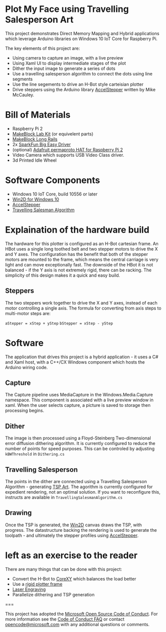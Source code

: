 # Plot My Face using Travelling Salesperson Art
This project demonstrates Direct Memory Mapping and Hybrid applications which leverage Arduino libraries on Windows 10 IoT Core for Raspberry Pi. 

The key elements of this project are:

* Using camera to capture an image, with a live preview
* Using Xaml UI to display intermediate stages of the plot
* Dither the input image to generate a series of dots
* Use a travelling salesperson algorithm to connect the dots using line segments
* Use the line segements to drive an H-Bot style carteisian plotter
* Drive steppers using the Arduino library [AccelStepper](http://www.airspayce.com/mikem/arduino/AccelStepper/) written by Mike McCauley.

# Bill of Materials
* Raspberry Pi 2
* [MakeBlock Lab Kit](http://www.makeblock.cc/lab-robot-kit-blue-no-electronics/) (or equivelent parts)
* [MakeBlock Long Rails](http://www.makeblock.cc/beam0824-496-blue-6-pack/)
* 2x [SparkFun Big Easy Driver](https://www.sparkfun.com/products/12859)
* (optional) [Adafruit permaproto HAT for Raspberry Pi 2](http://www.adafruit.com/products/2310)
* Video Camera which supports USB Video Class driver.
* 3d Printed Idle Wheel

# Software Components
* Windows 10 IoT Core, build 10556 or later
* [Win2D for Windows 10](https://github.com/Microsoft/win2d)
* [AccelStepper](http://www.airspayce.com/mikem/arduino/AccelStepper/)
* [Travelling Salesman Algorithm](http://www.codeproject.com/Articles/792887/Travelling-Salesman-Genetic-Algorithm)

# Explaination of the hardware build
The hardware for this plotter is configured as an H-Bot cartesian frame. An HBot uses a single long toothed belt and two stepper motors to drive the X and Y axes. The configuration has the benefit that both of the stepper motors are mounted to the frame, which means the central carriage is very light and can move exceptionally fast. The downside of the HBot it is not balanced - if the Y axis is not extremely rigid, there can be racking. The simplicity of this design makes it a quick and easy build.


## Steppers
The two steppers work together to drive the X and Y axes, instead of each motor controlling a single axis. The formula for converting from axis steps to multi-motor steps are:

```aStepper = xStep + yStep```
```bStepper = xStep - yStep```

# Software
The application that drives this project is a hybrid application - it uses a C# and Xaml host, with a C++/CX Windows component which hosts the Arduino wiring code.

## Capture
The Capture pipeline uses MediaCapture in the Windows.Media.Capture namespace. This component is associated with a live preview window in xaml. When the user selects capture, a picture is saved to storage then processing begins.

## Dither
The image is then processed using a Floyd-Steinberg Two-dimensional error diffusion dithering algorithm. It is currently configured to reduce the number of points for speed purposes. This can be controled by adjusting ```kBWThreshold``` in ```Dithering.cs```

## Travelling Salesperson
The points in the dither are connected using a Travelling Salesperson Algorithm - generating [TSP Art](http://wiki.evilmadscientist.com/TSP_art). The agorithm is currently configured for expedient rendering, not an optimal solution. If you want to reconfigure this, instructs are available in ```TravellingSalesmanAlgorithm.cs```

## Drawing
Once the TSP is generated, the [Win2D](https://github.com/Microsoft/win2d) canvas draws the TSP, with progress. The datastructure backing the rendering is used to generate the toolpath - and ultimately the stepper profiles using [AccelStepper](http://www.airspayce.com/mikem/arduino/AccelStepper/).

# left as an exercise to the reader
There are many things that can be done with this project:
* Convert the H-Bot to [CoreXY](http://corexy.com/) which balances the load better
* Use a [rigid plotter frame](http://www.makeblock.cc/xy-plotter-robot-kit/)
* [Laser Engraving](http://www.makeblock.cc/laser-engraver-upgrade-pack-500mw-for-xy-plotter-robot-kit-v2-0/)
* Parallelize dithering and TSP generation



===

This project has adopted the [Microsoft Open Source Code of Conduct](http://microsoft.github.io/codeofconduct). For more information see the [Code of Conduct FAQ](http://microsoft.github.io/codeofconduct/faq.md) or contact [opencode@microsoft.com](mailto:opencode@microsoft.com) with any additional questions or comments. 
